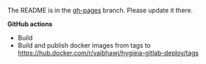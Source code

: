 The README is in the [gh-pages](https://github.com/capitalone/Hygieia/blob/gh-pages/pages/hygieia/collectors/deploy/udeploy.md) branch. Please update it there.


**GitHub actions**
- Build
- Build and publish docker images from tags to https://hub.docker.com/r/vaibhawj/hygieia-gitlab-deploy/tags
